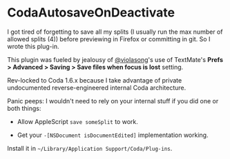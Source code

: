 # CodaAutosaveOnDeactivate

I got tired of forgetting to save all my splits (I usually run the max number of allowed splits (4)) before previewing in Firefox or committing in git. So I wrote this plug-in. 

This plugin was fueled by jealousy of [@violasong](https://twitter.com/violasong)'s use of TextMate's **Prefs > Advanced > Saving > Save files when focus is lost** setting.

Rev-locked to Coda 1.6.x because I take advantage of private  undocumented reverse-engineered internal Coda architecture.

Panic peeps: I wouldn't need to rely on your internal stuff if you did one or both things:

* Allow AppleScript `save someSplit` to work.

* Get your `-[NSDocument isDocumentEdited]` implementation working.

Install it in `~/Library/Application Support/Coda/Plug-ins`.